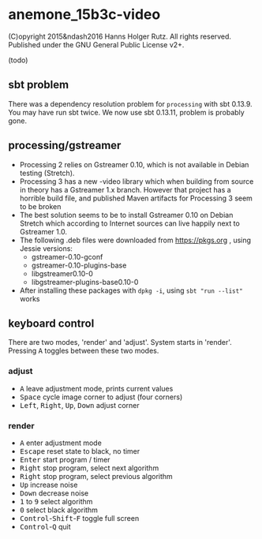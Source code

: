 # anemone_15b3c-video

(C)opyright 2015&ndash2016 Hanns Holger Rutz. All rights reserved. Published under
the GNU General Public License v2+.

(todo)

## sbt problem

There was a dependency resolution problem for `processing` with sbt 0.13.9. You may have run sbt twice.
We now use sbt 0.13.11, problem is probably gone.

## processing/gstreamer

- Processing 2 relies on Gstreamer 0.10, which is not available in Debian testing (Stretch).
- Processing 3 has a new -video library which when building from source in theory has a Gstreamer 1.x
  branch. However that project has a horrible build file, and published Maven artifacts for
  Processing 3 seem to be broken
- The best solution seems to be to install Gstreamer 0.10 on Debian Stretch which according to
  Internet sources can live happily next to Gstreamer 1.0.
- The following .deb files were downloaded from https://pkgs.org , using Jessie versions:
   - gstreamer-0.10-gconf
   - gstreamer-0.10-plugins-base
   - libgstreamer0.10-0
   - libgstreamer-plugins-base0.10-0
- After installing these packages with `dpkg -i`, using `sbt "run --list"` works

## keyboard control

There are two modes, 'render' and 'adjust'. System starts in 'render'. Pressing <kbd>A</kbd> toggles
between these two modes.

### adjust

- <kbd>A</kbd> leave adjustment mode, prints current values
- <kbd>Space</kbd> cycle image corner to adjust (four corners)
- <kbd>Left</kbd>, <kbd>Right</kbd>, <kbd>Up</kbd>, <kbd>Down</kbd> adjust corner

### render

- <kbd>A</kbd> enter adjustment mode
- <kbd>Escape</kbd> reset state to black, no timer
- <kbd>Enter</kbd> start program / timer
- <kbd>Right</kbd> stop program, select next algorithm
- <kbd>Right</kbd> stop program, select previous algorithm
- <kbd>Up</kbd> increase noise
- <kbd>Down</kbd> decrease noise
- <kbd>1</kbd> to <kbd>9</kbd> select algorithm
- <kbd>0</kbd> select black algorithm 
- <kbd>Control</kbd>-<kbd>Shift</kbd>-<kbd>F</kbd> toggle full screen
- <kbd>Control</kbd>-<kbd>Q</kbd> quit
